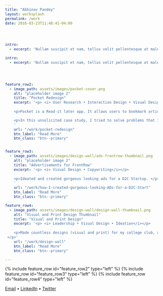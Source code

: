```yaml
---
title: "Abhinav Pandey"
layout: worksplash
permalink: /work
date: 2016-03-23T11:48:41-04:00




intro: 
  - excerpt: 'Nullam suscipit et nam, tellus velit pellentesque at malesuada, enim eaque. Quis nulla, netus tempor in diam gravida tincidunt, *proin faucibus* voluptate felis id sollicitudin. Centered with `type="center"`'

intro: 
  - excerpt: 'Nullam suscipit et nam, tellus velit pellentesque at malesuada, enim eaque. Quis nulla, netus tempor in diam gravida tincidunt, *proin faucibus* voluptate felis id sollicitudin. Centered with `type="center"`'



  
feature_row2:
  - image_path: assets/images/pocket-cover.png
    alt: "placeholder image 2"
    title: "Pocket Redesign"
    excerpt: '<p> <i> User Research • Interaction Design • Visual Design • Prototyping • Product Strategy</i></p>
    
    <p>Pocket is a Read-it later app. It allows users to bookmark articles which they could later read it inside the Pocket Mobile and Web app which are designed for a rich reading experience. </p>

    <p>In this unsolicited case study, I tried to solve problems that I faced while using it.</p>
    '
    url: "/work/pocket-redesign"
    btn_label: "Read More"
    btn_class: "btn--primary"


feature_row3:
  - image_path: assets/images/design-wall/ads-frontrow-thumbnail.png
    alt: "placeholder image 2"
    title: "Advertisements for FrontRow"
    excerpt: '<p> <i> Visual Design • Copywriting</i></p>
    
    <p>Ideated and created gorgeous looking ads for a D2C Startup. </p>
    '
    url: "/work/how-I-created-gorgeous-looking-ADs-for-a-D2C-Start"
    btn_label: "Read More"
    btn_class: "btn--primary"

feature_row4:
  - image_path: assets/images/design-wall/design-wall-thumbnail.png
    alt: "Visual and Print Design Thumbnail"
    title: "Visual and Print Design"
    excerpt: '<p> <i> Leadership • Visual Design • Ideation</i></p>
    
    <p>Made countless designs (visual and print) for my college club, as favors for my friends, or as part of my random experiments. This is my attempt to collate them at a single place.
 </p>'
    url: "/work/design-wall"
    btn_label: "Read More"
    btn_class: "btn--primary"

---
```







{% include feature_row id="feature_row2" type="left" %}
{% include feature_row id="feature_row3" type="left" %}
{% include feature_row id="feature_row4" type="left" %}




[Email](abhinavpandey027@gmail.com) • [LinkedIn](https://www.linkedin.com/in/abhinav-pandey-nit/) • [Twitter](https://twitter.com/ab27hi) 